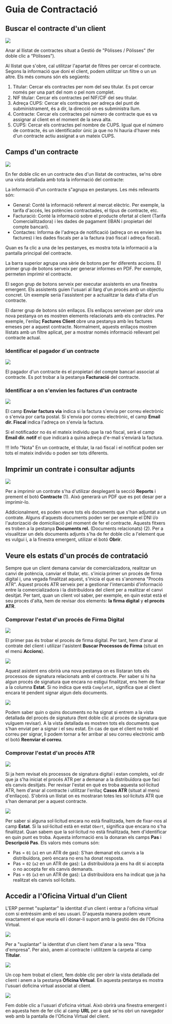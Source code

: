 # Guia de Contractació

## Buscar el contracte d'un client

![](_static/manual_erp/4a_menu.png)

Anar al llistat de contractes situat a Gestió de "Pòlisses / Pòlisses" (fer doble clic a “Pòlisses”).

Al llistat que s'obre, cal utilitzar l'apartat de filtres per cercar el contracte.
Segons la informació que doni el client, podem utilitzar un filtre o un un altre. Els més comuns són els següents:

1. Titular: Cercar els contractes per nom del seu titular. Es pot cercar només per una part del nom o pel nom complet.
2. NIF titular: Cercar els contractes pel NIF/CIF del seu titular.
3. Adreça CUPS: Cercar els contractes per adreça del punt de subministrament, és a dir, la direcció on es subministra llum.
4. Contracte: Cercar els contractes pel número de contracte que es va assignar al client en el moment de la seva alta.
5. CUPS: Cercar els contractes pel nombre de CUPS. Igual que el número de contracte, és un identificador únic ja que no
hi hauria d'haver més d'un contracte actiu assignat a un mateix CUPS.

## Camps d'un contracte

![](_static/manual_erp/5a_menu.png)

En fer doble clic en un contracte des d'un llistat de contractes, se'ns obre una vista detallada amb tota la informació
del contracte:

La informació d‟un contracte s‟agrupa en pestanyes. Les més rellevants són:

* General: Conté la informació referent al mercat elèctric. Per exemple, la tarifa d'accés, les potències contractades,
el tipus de contracte, etc.
* Facturació: Conté la informació sobre el producte ofertat al client (Tarifa Comercialitzadora) i les dades de pagament
(IBAN i propietari del compte bancari).
* Contactes: Informa de l'adreça de notificació (adreça on es envien les factures) i les dades fiscals per a la factura
(raó fiscal i adreça fiscal).
 
Quan es fa clic a una de les pestanyes, es mostra tota la informació a la pantalla principal del contracte.

La barra superior agrupa una sèrie de botons per fer diferents accions. El primer grup de botons serveix per generar
informes en PDF. Per exemple, permeten imprimir el contracte.

El segon grup de botons serveix per executar assistents en una finestra emergent. Els assistents guien l'usuari al
llarg d'un procés amb un objectiu concret. Un exemple seria l'assistent per a actualitzar la data d'alta d'un contracte.

El darrer grup de botons són enllaços. Els enllaços serveixen per obrir una nova pestanya on es mostren elements
relacionats amb els contractes. Per exemple, l'enllaç **Factures Client** obre una pestanya amb les factures emeses per
a aquest contracte. Normalment, aquests enllaços mostren llistats amb un filtre aplicat, per a mostrar només informació
rellevant pel contracte actual.

### Identificar el pagador d´un contracte

![](_static/manual_erp/6a_menu.png)

El pagador d'un contracte és el propietari del compte bancari associat al contracte. Es pot trobar a la pestanya
**Facturació** del contracte.

### Identificar a on s'envien les factures d'un contracte

![](_static/manual_erp/17a_menu.png)

El camp **Enviar factura via** indica si la factura s'envia per correu electrònic o s'envia por carta postal.
Si s'envia por correu electrònic, el camp **Email dir. Fiscal** indica l'adreça on s'envía la factura.

Si el notificador no és el mateix individu que la raó fiscal, serà el camp **Email dir. notif** el que indicarà
a quina adreça d'e-mail s'enviarà la factura.

!!! Info "Nota"
    En un contracte, el titular, la raó fiscal i el notificat poden ser tots el mateix individu o poden ser tots diferents.

## Imprimir un contrate i consultar adjunts

![](_static/manual_erp/18_menu.png)

Per a imprimir un contrate s'ha d'utilizar desplegant la secció **Reports** i prement el botó **Contracte** (1).
Això generarà un PDF que es pot desar per a imprimir-lo.

Addicionalment, es poden veure tots els documents que s'han adjuntat a un contrate.
Alguns d'aquests documents poden ser per exemple el DNI i/o l'autorizació de domiciliació pel moment de fer el contracte.
Aquests fitxers es troben a la pestanya **Documents rel.** (Documents relacionats) (2). Per a visualitzar un dels documents
adjunts s'ha de fer doble clic a l'element que es vulgui i, a la finestra emergent, utilizar el botó **Obrir**.

## Veure els estats d'un procés de contratació

Sempre que un client demana canviar de comercializadora, realitzar un canvi de potència, canviar el titular, etc. s'inicia
primer un procés de firma digital i, una vegada finalitzat aquest, s'inicia el que es s'anomena "Procés ATR".
Aquest procés ATR serveix per a gestionar l'intercambi d'informació entre la comercializadora i la distribuïdora del
client per a realitzar el canvi desitjat. Per tant, quan un client vol saber, per exemple, en quin estat està el seu
procés d'alta, hem de revisar dos elements: **la firma digital** y **el procés ATR**.

### Comprovar l'estat d'un procés de Firma Digital

![](_static/manual_erp/19a_menu.png)

El primer pas és trobar el procés de firma digital. Per tant, hem d'anar al contrate del client i utilizar l'asistent
**Buscar Processos de Firma** (situat en el menú **Accions**).

![](_static/manual_erp/20a_menu.png)

Aquest asistent ens obrirà una nova pestanya on es llistaran tots els processos de signatura relacionats amb el contracte.
Per saber si hi ha algun procés de signatura que encara no estigui finalitzat, ens hem de fixar a la columna **Estat**.
Si no indica que està `Completat`, significa que al client encara té pendent signar algun dels documents.

![](_static/manual_erp/21a_menu.png)

Podem saber quin o quins documents no ha signat si entrem a la vista detallada del procés de signatura (fent doble clic
al procés de signatura que vulguem revisar). A la vista detallada es mostren tots els documents que s'han enviat per a
signar i el seu estat. En cas de que el client no trobi el correu per signar, li podem tornar a fer arribar al seu correu
electrònic amb el botó **Reenviar el correu**.

### Comprovar l'estat d'un procés ATR

![](_static/manual_erp/22a_menu.png)

Si ja hem revisat els processos de signatura digital i estan complets, vol dir que ja s'ha iniciat el procés ATR
per a demanar a la distribuïdora que faci els canvis desitjats. Per revisar l'estat en què es troba aquesta sol·licitud
ATR, hem d'anar al contracte i utilitzar l'enllaç **Casos ATR** (situat al menú d'enllaços).
S'obrirà un llistat on es mostraran totes les sol·licituts ATR que s'han demanat per a aquest contracte.

![](_static/manual_erp/23a_menu.png)

Per saber si alguna sol·licitud encara no està finalitzada, hem de fixar-nos al camp **Estat**. Si la sol·licitud està
en estat `Obert`, significa que encara no s'ha finalitzat.
Quan sabem que la sol·licitud no està finalitzada, hem d'identificar en quin punt es troba. Aquesta informació ens la
donaran els camps **Pas** i **Descripció Pas**. Els valors més comuns són:
- Pas = `01` (`a1` en un ATR de gas): S'han demanat els canvis a la distribuïdora, però encara no ens ha donat resposta.
- Pas = `02` (`a2` en un ATR de gas): La distribuïdora ja ens ha dit si accepta o no accepta fer els canvis demanats.
- Pas = `05` (`a3` en un ATR de gas): La distribuïdora ens ha indicat que ja ha realitzat els canvis sol·licitats.

## Accedir a l'Oficina Virtual d'un Client

L'ERP permet "suplantar" la identitat d'un client i entrar a l'oficina virtual com si entréssim amb el seu usuari.
D'aquesta manera podem veure exactament el que veuria ell i donar-li suport amb la gestió des de l'Oficina Virtual.

![](_static/manual_erp/24a_menu.png)

Per a "suplantar" la identitat d'un client hem d'anar a la seva "fitxa d'empresa". Per això, anem al contracte i utilitzem
la carpeta al camp **Titular**.

![](_static/manual_erp/25a_menu.png)

Un cop hem trobat el client, fem doble clic per obrir la vista detallada del client i anem a la pestanya **Oficina Virtual**.
En aquesta pestanya es mostra l'usuari doficina virtual associat al client.

![](_static/manual_erp/26a_menu.png)

Fem doble clic a l'usuari d'oficina virtual. Això obrirà una finestra emergent i en aquesta hem de fer clic al camp
**URL** per a què se'ns obri un navegador web amb la pantalla de l'Oficina Virtual del client.
